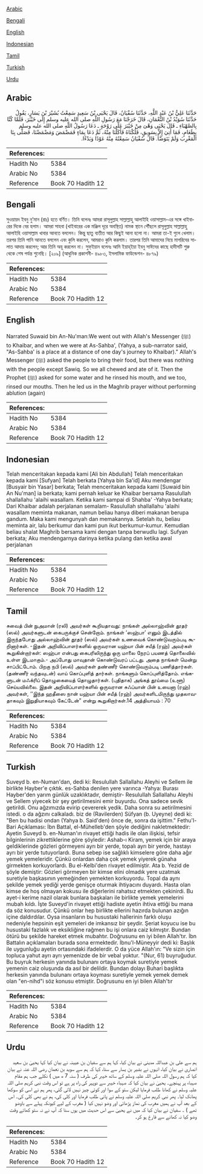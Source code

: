 [Arabic](#arabic)

[Bengali](#bengali)

[English](#english)

[Indonesian](#indonesian)

[Tamil](#tamil)

[Turkish](#turkish)

[Urdu](#urdu)

## Arabic


<div dir="rtl" lang="ar" style={{fontSize:'larger',backgroundColor:'#f8f9fa',padding:20}}>
حَدَّثَنَا عَلِيُّ بْنُ عَبْدِ اللَّهِ، حَدَّثَنَا سُفْيَانُ، قَالَ يَحْيَى بْنُ سَعِيدٍ سَمِعْتُ بُشَيْرَ بْنَ يَسَارٍ، يَقُولُ حَدَّثَنَا سُوَيْدُ بْنُ النُّعْمَانِ، قَالَ خَرَجْنَا مَعَ رَسُولِ اللَّهِ صلى الله عليه وسلم إِلَى خَيْبَرَ، فَلَمَّا كُنَّا بِالصَّهْبَاءِ ـ قَالَ يَحْيَى وَهْىَ مِنْ خَيْبَرَ عَلَى رَوْحَةٍ ـ دَعَا رَسُولُ اللَّهِ صلى الله عليه وسلم بِطَعَامٍ، فَمَا أُتِيَ إِلاَّ بِسَوِيقٍ، فَلُكْنَاهُ فَأَكَلْنَا مِنْهُ، ثُمَّ دَعَا بِمَاءٍ فَمَضْمَضَ وَمَضْمَضْنَا، فَصَلَّى بِنَا الْمَغْرِبَ وَلَمْ يَتَوَضَّأْ‏.‏ قَالَ سُفْيَانُ سَمِعْتُهُ مِنْهُ عَوْدًا وَبَدْءًا‏.‏
</div>
<div style={{backgroundColor:'#f8f9fa',padding:20, marginBottom: 10}}><table> <thead> <tr> <th>References:</th> <th></th> </tr> </thead> <tbody><tr><td>Hadith No</td><td>5384</td></tr><tr><td>Arabic No</td><td>5384</td></tr><tr><td>Reference</td><td>Book 70 Hadith 12</td></tr></tbody></table></div>

## Bengali


<div dir="ltr" lang="bn" style={{fontSize:'larger',backgroundColor:'#f8f9fa',padding:20}}>
সুওয়ায়দ ইবনু নু’মান (রাঃ) হতে বর্ণিত। তিনি বলেনঃ আমরা রাসূলুল্লাহ সাল্লাল্লাহু আলাইহি ওয়াসাল্লাম-এর সঙ্গে খাইবারের দিকে বের হলাম। আমরা সাহবা (খাইবারের এক মঞ্জিল দূরে অবস্থিত) নামক স্থানে পৌঁছলে রাসূলুল্লাহ সাল্লাল্লাহু আলাইহি ওয়াসাল্লাম খাবার আনতে বললেন। কিন্তু ছাতু ব্যতীত আর কিছুই আনা হলো না। আমরা তা-ই গুলে খেলাম। তরপর তিনি পানি আনতে বললেন এবং কুলি করলেন, আমরাও কুলি করলাম। তারপর তিনি আমাদের নিয়ে মাগরিবের সালাত আদায় করলেন; আর তিনি অযূ করলেন না। সুফ্ইয়ান বলেনঃ আমি ইয়াহ্ইয়া ইবনু সাঈদের কাছে হাদীসটি শুরু থেকে শেষ পর্যন্ত শুনেছি। [২০৯] (আধুনিক প্রকাশনী- ৪৯৮৩, ইসলামিক ফাউন্ডেশন- ৪৮৭৯)
</div>
<div style={{backgroundColor:'#f8f9fa',padding:20, marginBottom: 10}}><table> <thead> <tr> <th>References:</th> <th></th> </tr> </thead> <tbody><tr><td>Hadith No</td><td>5384</td></tr><tr><td>Arabic No</td><td>5384</td></tr><tr><td>Reference</td><td>Book 70 Hadith 12</td></tr></tbody></table></div>

## English


<div dir="ltr" lang="en" style={{fontSize:'larger',backgroundColor:'#f8f9fa',padding:20}}>
Narrated Suwaid bin An-Nu'man:We went out with Allah's Messenger (ﷺ) to Khaibar, and when we were at As-Sahba', (Yahya, a sub-narrator said, "As-Sahba' is a place at a distance of one day's journey to Khaibar)." Allah's Messenger (ﷺ) asked the people to bring their food, but there was nothing with the people except Sawiq. So we all chewed and ate of it. Then the Prophet (ﷺ) asked for some water and he rinsed his mouth, and we too, rinsed our mouths. Then he led us in the Maghrib prayer without performing ablution (again)
</div>
<div style={{backgroundColor:'#f8f9fa',padding:20, marginBottom: 10}}><table> <thead> <tr> <th>References:</th> <th></th> </tr> </thead> <tbody><tr><td>Hadith No</td><td>5384</td></tr><tr><td>Arabic No</td><td>5384</td></tr><tr><td>Reference</td><td>Book 70 Hadith 12</td></tr></tbody></table></div>

## Indonesian


<div dir="ltr" lang="id" style={{fontSize:'larger',backgroundColor:'#f8f9fa',padding:20}}>
Telah menceritakan kepada kami [Ali bin Abdullah] Telah menceritakan kepada kami [Sufyan] Telah berkata [Yahya bin Sa'id] Aku mendengar [Busyair bin Yasar] berkata; Telah menceritakan kepada kami [Suwaid bin An Nu'man] ia berkata; kami pernah keluar ke Khaibar bersama Rasulullah shallallahu 'alaihi wasallam. Ketika kami sampai di Shahba' -Yahya berkata; Dari Khaibar adalah perjalanan semalam- Rasulullah shallallahu 'alaihi wasallam meminta makanan, namun beliau hanya diberi makanan berupa gandum. Maka kami mengunyah dan memakannya. Setelah itu, beliau meminta air, lalu berkumur dan kami pun ikut berkumur-kumur. Kemudian beliau shalat Maghrib bersama kami dengan tanpa berwudlu lagi. Sufyan berkata; Aku mendengarnya darinya ketika pulang dan ketika awal perjalanan
</div>
<div style={{backgroundColor:'#f8f9fa',padding:20, marginBottom: 10}}><table> <thead> <tr> <th>References:</th> <th></th> </tr> </thead> <tbody><tr><td>Hadith No</td><td>5384</td></tr><tr><td>Arabic No</td><td>5384</td></tr><tr><td>Reference</td><td>Book 70 Hadith 12</td></tr></tbody></table></div>

## Tamil


<div dir="ltr" lang="ta" style={{fontSize:'larger',backgroundColor:'#f8f9fa',padding:20}}>
சுவைத் பின் நுஅமான் (ரலி) அவர்கள் கூறியதாவது: நாங்கள் அல்லாஹ்வின் தூதர் (ஸல்) அவர்களுடன் கைபருக்குச் சென்றோம். நாங்கள் ‘ஸஹ்பா’ எனும் இடத்தில் இருந்தபோது அல்லாஹ்வின் தூதர் (ஸல்) அவர்கள் உணவைக் கொண்டுவரும்படி கூறினார்கள். -இதன் அறிவிப்பாளர்களில் ஒருவரான யஹ்யா பின் சயீத் (ரஹ்) அவர்கள் கூறுகின்றார்கள்: ஸஹ்பா என்பது கைபரிலிருந்து ஒரு மாலை நேரப் பயணத் தொலைவில் உள்ள இடமாகும்.- அப்போது மாவுதான் கொண்டுவரப் பட்டது. அதை நாங்கள் மென்று சாப்பிட்டோம். பிறகு நபி (ஸல்) அவர்கள் தண்ணீர் கொண்டுவரும்படி பணித்தார்கள். (தண்ணீர் வந்தவுடன்) வாய் கொப்புளித் தார்கள். நாங்களும் கொப்புளித்தோம். எங்களுடன் மஃக்ரிப் தொழுகையைத் தொழுதார்கள். (புதிதாக) அங்கத் தூய்மை (உளூ) செய்யவில்லை. இதன் அறிவிப்பாளர்களில் ஒருவரான சுஃப்யான் பின் உயைனா (ரஹ்) அவர்கள், ‘‘இந்த ஹதீஸை நான் யஹ்யா பின் சயீத் (ரஹ்) அவர்களிடமிருந்து முதலாவதாகவும் இறுதியாகவும் கேட்டேன்” என்று கூறுகிறார்கள்.14 அத்தியாயம் : 70
</div>
<div style={{backgroundColor:'#f8f9fa',padding:20, marginBottom: 10}}><table> <thead> <tr> <th>References:</th> <th></th> </tr> </thead> <tbody><tr><td>Hadith No</td><td>5384</td></tr><tr><td>Arabic No</td><td>5384</td></tr><tr><td>Reference</td><td>Book 70 Hadith 12</td></tr></tbody></table></div>

## Turkish


<div dir="ltr" lang="tr" style={{fontSize:'larger',backgroundColor:'#f8f9fa',padding:20}}>
Suveyd b. en-Numan'dan, dedi ki: Resulullah Sallallahu Aleyhi ve Sellem ile birlikte Hayber'e çıktık. es-Sahba denilen yere varınca -Yahya: Burası Hayber'den yarım günlük uzaklıktadır, demiştir- Resulullah Sallallahu Aleyhi ve Sellem yiyecek bir şey getirilmesini emir buyurdu. Ona sadece sevlk getirildi. Onu ağzımızda evirip çevererek yedik. Daha sonra su aetirilmesini istedi. o da ağzını calkaladı. biz de (Ravilerden) Süfyan (b. Uyeyne) dedi ki: "Ben bu hadisi ondan (Yahya b. Said'den) önce de, sonra da işittim." Fethu'l-Bari Açıklaması: İbn Battal, el-Mühelleb'den şöyle dediğini nakletmektedir: Ayetin Suveyd b. en-Numan'ın rivayet ettiği hadis ile olan ilişkisi, tefsir bilginlerinin zikrettiklerine göre şöyledir: Ashab-ı Kiram, yemek için bir araya geldiklerinde gözleri görmeyeni ayrı bir yerde, topalı ayrı bir yerde, hastayı ayrı bir yerde tutuyorlardı. Buna sebep ise sağlıklı kimselere göre daha ağır yemek yemeleridir. Çünkü onlardan daha çok yemek yiyerek günaha girmekten korkuyorlardı. Bu el-Kelbi'den rivayet edilmiştir. Ata b. Yezid de şöyle demiştir: Gözleri görmeyen bir kimse elini olmadık yere uzatmak suretiyle başkasının yemeğinden yemekten korkuyordu. Topal da aynı şekilde yemek yediği yerde genişçe oturmak ihtiyacını duyardı. Hasta olan kimse de hoş olmayan kokusu ile diğerlerini rahatsız etmekten çekinirdi. Bu ayet-i kerime nazil olarak bunlara başkaları ile birlikte yemek yemelerini mubah kıldı. İşte Suveyd'in rivayet ettiği hadiste ayetin ihtiva ettiği bu mana da söz konusudur. Çünkü onlar hep birlikte ellerini hazırda bulunan azığın içine daldırdılar. Oysa insanların bu husustaki hallerinin farklı oluşu nedeniyle hepsinin eşit yemeleri de imkansız bir şeydir. Şeriat koyucu ise bu husustaki fazlalık ve eksikliğine rağmen bu işi onlara caiz kılmıştır. Bundan ötürü bu şekilde hareket etmek mubahtır. Doğrusunu en iyi bilen Allah'tır. İbn Battalın açıklamaları burada sona ermektedir. İbnu'l-Müneyyir dedi ki: Başlık ile uygunluğu ayetin ortasındaki ifadelerdir. O da yüce Allah'ın: "Ve sizin için topluca yahut ayrı ayrı yemenizde de bir vebal yoktur. "(Nur, 61) buyruğudur. Bu buyruk herkesin yanında bulunanı ortaya koymak suretiyle yemek yemenin caiz oluşunda da asıl bir delildir. Bundan dolayı Buhari başlıkta herkesin yanında bulunanı ortaya koyması suretiyle yemek yemek demek olan "en-nihd"i söz konusu etmiştir. Doğrusunu en iyi bilen Allah'tır
</div>
<div style={{backgroundColor:'#f8f9fa',padding:20, marginBottom: 10}}><table> <thead> <tr> <th>References:</th> <th></th> </tr> </thead> <tbody><tr><td>Hadith No</td><td>5384</td></tr><tr><td>Arabic No</td><td>5384</td></tr><tr><td>Reference</td><td>Book 70 Hadith 12</td></tr></tbody></table></div>

## Urdu


<div dir="rtl" lang="ur" style={{fontSize:'larger',backgroundColor:'#f8f9fa',padding:20}}>
ہم سے علی بن عبداللہ مدینی نے بیان کیا، کہا ہم سے سفیان بن عیینہ نے بیان کیا کہا یحییٰ بن سعید انصاری نے بیان کیا، انہوں نے بشیر بن یسار سے سنا، کہا کہ ہم سے سوید بن نعمان رضی اللہ عنہ نے بیان کیا کہ ہم رسول اللہ صلی اللہ علیہ وسلم کے ساتھ خیبر کی طرف ( سنہ 7 ھ میں ) نکلے جب ہم مقام صہباء پر پہنچے۔ یحییٰ نے بیان کیا کہ صہباء خیبر سے دوپہر کی راہ پر ہے تو اس وقت نبی کریم صلی اللہ علیہ وسلم نے کھانا طلب فرمایا لیکن ستو کے سوا اور کوئی چیز نہیں لائی گئی، پھر ہم نے اسی کو سوکھا پھانک لیا۔ پھر نبی کریم صلی اللہ علیہ وسلم نے پانی طلب فرمایا اور کلی کی، ہم نے بھی کلی کی۔ اس کے بعد آپ نے ہمیں مغرب کی نماز پڑھائی اور وضو نہیں کیا ( مغرب کے لیے کیونکہ پہلے سے باوضو تھے ) ۔ سفیان نے بیان کیا کہ میں نے یحییٰ سے اس حدیث میں یوں سنا کہ آپ نے نہ ستو کھاتے وقت وضو کیا نہ کھانے سے فارغ ہو کر۔
</div>
<div style={{backgroundColor:'#f8f9fa',padding:20, marginBottom: 10}}><table> <thead> <tr> <th>References:</th> <th></th> </tr> </thead> <tbody><tr><td>Hadith No</td><td>5384</td></tr><tr><td>Arabic No</td><td>5384</td></tr><tr><td>Reference</td><td>Book 70 Hadith 12</td></tr></tbody></table></div>